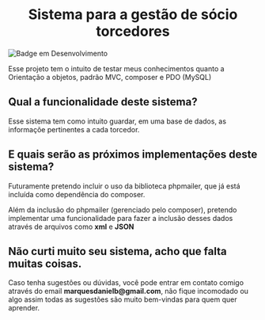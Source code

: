 <h1 align="center">Sistema para a gestão de sócio torcedores </h1>

![Badge em Desenvolvimento](http://img.shields.io/static/v1?label=STATUS&message=EM%20DESENVOLVIMENTO&color=GREEN&style=for-the-badge)

<p>Esse projeto tem o intuito de testar meus conhecimentos quanto a Orientação a objetos, padrão MVC, composer e PDO (MySQL)</p>

<h2>Qual a funcionalidade deste sistema?</h2>

<p>Esse sistema tem como intuito guardar, em uma base de dados, as informaçõe pertinentes a cada torcedor.</p>

<h2>E quais serão as próximos implementações deste sistema?</h2>

<p>Futuramente pretendo incluir o uso da biblioteca phpmailer, que já está incluída como dependência do composer.</p>

<p>Além da inclusão do phpmailer (gerenciado pelo composer), pretendo implementar uma funcionalidade para fazer a inclusão desses dados através de arquivos como <b>xml</b> e <b>JSON</b>

<h2>Não curti muito seu sistema, acho que falta muitas coisas.</h2>

<p>Caso tenha sugestôes ou dúvidas, você pode entrar em contato comigo através do email <b>marquesdanielb@gmail.com</b>, não fique incomodado ou algo assim todas as sugestões são muito bem-vindas para quem quer aprender.</p>
